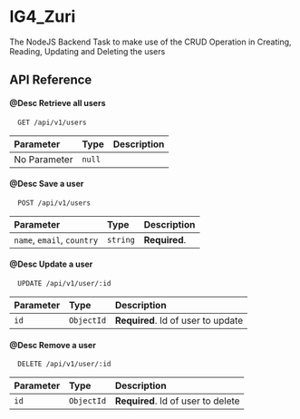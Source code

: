 # IG4_Zuri

The NodeJS Backend Task to make use of the CRUD Operation in Creating, Reading, Updating and Deleting the users

## API Reference

#### @Desc Retrieve all users

```http
  GET /api/v1/users
```

| Parameter    | Type   | Description |
| :----------- | :----- | :---------- |
| No Parameter | `null` |             |

#### @Desc Save a user

```http
  POST /api/v1/users
```

| Parameter                  | Type     | Description   |
| :------------------------- | :------- | :------------ |
| `name`, `email`, `country` | `string` | **Required**. |

#### @Desc Update a user

```http
  UPDATE /api/v1/user/:id
```

| Parameter | Type       | Description                        |
| :-------- | :--------- | :--------------------------------- |
| `id`      | `ObjectId` | **Required**. Id of user to update |

#### @Desc Remove a user

```http
  DELETE /api/v1/user/:id
```

| Parameter | Type       | Description                        |
| :-------- | :--------- | :--------------------------------- |
| `id`      | `ObjectId` | **Required**. Id of user to delete |

